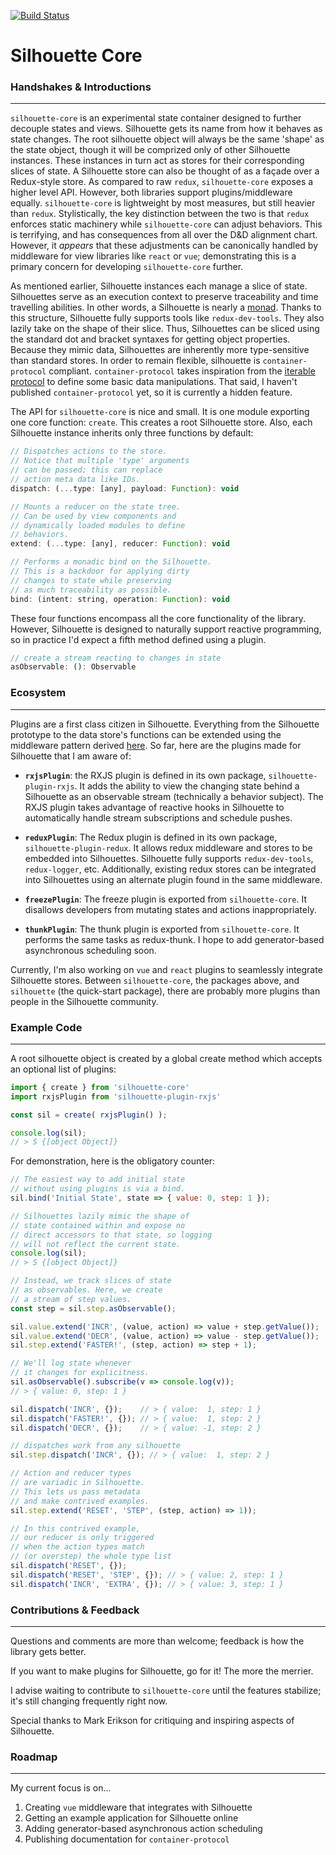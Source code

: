 [![Build Status](https://travis-ci.org/DuncanWalter/silhouette.svg?branch=master)](https://travis-ci.org/DuncanWalter/silhouette)


# **Silhouette Core**

### **Handshakes & Introductions**
-----------------------

`silhouette-core` is an experimental state container designed to further decouple states and views. Silhouette gets its name from how it behaves as state changes. The root silhouette object will always be the same 'shape' as the state object, though it will be comprized only of other Silhouette instances. These instances in turn act as stores for their corresponding slices of state. A Silhouette store can also be thought of as a façade over a Redux-style store. As compared to raw `redux`, `silhouette-core` exposes a higher level API. However, both libraries support plugins/middleware equally. `silhouette-core` is lightweight by most measures, but still heavier than `redux`. Stylistically, the key distinction between the two is that `redux` enforces static machinery while `silhouette-core` can adjust behaviors. This is terrifying, and has consequences from all over the D&D alignment chart. However, it _appears_ that these adjustments can be canonically handled by middleware for view libraries like `react` or `vue`; demonstrating this is a primary concern for developing `silhouette-core` further.

As mentioned earlier, Silhouette instances each manage a slice of state. Silhouettes serve as an execution context to preserve traceability and time travelling abilities. In other words, a Silhouette is nearly a [monad](https://en.wikipedia.org/wiki/Monad_(functional_programming)). Thanks to this structure, Silhouette fully supports tools like `redux-dev-tools`. They also lazily take on the shape of their slice. Thus, Silhouettes can be sliced using the standard dot and bracket syntaxes for getting object properties. Because they mimic data, Silhouettes are inherently more type-sensitive than standard stores. In order to remain flexible, silhouette is `container-protocol` compliant. `container-protocol` takes inspiration from the [iterable protocol](https://developer.mozilla.org/en-US/docs/Web/JavaScript/Reference/Iteration_protocols) to define some basic data manipulations. That said, I haven't published `container-protocol` yet, so it is currently a hidden feature.

The API for `silhouette-core` is nice and small. It is one module exporting one core function: `create`. This creates a root Silhouette store. Also, each Silhouette instance inherits only three functions by default:

``` javascript
// Dispatches actions to the store.
// Notice that multiple 'type' arguments
// can be passed; this can replace
// action meta data like IDs.
dispatch: (...type: [any], payload: Function): void

// Mounts a reducer on the state tree.
// Can be used by view components and
// dynamically loaded modules to define
// behaviors.
extend: (...type: [any], reducer: Function): void

// Performs a monadic bind on the Silhouette.
// This is a backdoor for applying dirty 
// changes to state while preserving
// as much traceability as possible.
bind: (intent: string, operation: Function): void
```
These four functions encompass all the core functionality of the library. However, Silhouette is designed to naturally support reactive programming, so in practice I'd expect a fifth method defined using a plugin.

``` javascript
// create a stream reacting to changes in state
asObservable: (): Observable     
```


### **Ecosystem**
_________________

Plugins are a first class citizen in Silhouette. Everything from the Silhouette prototype to the data store's functions can be extended using the middleware pattern derived [here](https://redux.js.org/docs/advanced/Middleware.html). So far, here are the plugins made for Silhouette that I am aware of:

- __`rxjsPlugin`__: the RXJS plugin is defined in its own package, `silhouette-plugin-rxjs`. It adds the ability to view the changing state behind a Silhouette as an observable stream (technically a behavior subject). The RXJS plugin takes advantage of reactive hooks in Silhouette to automatically handle stream subscriptions and schedule pushes.

- __`reduxPlugin`__: The Redux plugin is defined in its own package, `silhouette-plugin-redux`. It allows redux middleware and stores to be embedded into Silhouettes. Silhouette fully supports `redux-dev-tools`, `redux-logger`, etc. Additionally, existing redux stores can be integrated into Silhouettes using an alternate plugin found in the same middleware.

- __`freezePlugin`__: The freeze plugin is exported from `silhouette-core`. It disallows developers from mutating states and actions inappropriately.

- __`thunkPlugin`__: The thunk plugin is exported from `silhouette-core`. It performs the same tasks as redux-thunk. I hope to add generator-based asynchronous scheduling soon.

Currently, I'm also working on `vue` and `react` plugins to seamlessly integrate Silhouette stores. Between `silhouette-core`, the packages above, and `silhouette` (the quick-start package), there are probably more plugins than people in the Silhouette community.


### **Example Code**
--------------------

A root silhouette object is created by a global create method which accepts an optional list of plugins:

``` javascript
import { create } from 'silhouette-core'
import rxjsPlugin from 'silhouette-plugin-rxjs'

const sil = create( rxjsPlugin() );

console.log(sil); 
// > S {[object Object]}
```

For demonstration, here is the obligatory counter:

``` javascript
// The easiest way to add initial state
// without using plugins is via a bind.
sil.bind('Initial State', state => { value: 0, step: 1 });

// Silhouettes lazily mimic the shape of
// state contained within and expose no
// direct accessors to that state, so logging
// will not reflect the current state.
console.log(sil); 
// > S {[object Object]}

// Instead, we track slices of state
// as observables. Here, we create 
// a stream of step values.
const step = sil.step.asObservable();

sil.value.extend('INCR', (value, action) => value + step.getValue());
sil.value.extend('DECR', (value, action) => value - step.getValue());
sil.step.extend('FASTER!', (step, action) => step + 1);

// We'll log state whenever
// it changes for explicitness.
sil.asObservable().subscribe(v => console.log(v)); 
// > { value: 0, step: 1 }

sil.dispatch('INCR', {});    // > { value:  1, step: 1 }
sil.dispatch('FASTER!', {}); // > { value:  1, step: 2 }
sil.dispatch('DECR', {});    // > { value: -1, step: 2 }

// dispatches work from any silhouette
sil.step.dispatch('INCR', {}); // > { value:  1, step: 2 }

// Action and reducer types 
// are variadic in Silhouette. 
// This lets us pass metadata 
// and make contrived examples.
sil.step.extend('RESET', 'STEP', (step, action) => 1));

// In this contrived example,
// our reducer is only triggered
// when the action types match
// (or overstep) the whole type list
sil.dispatch('RESET', {});
sil.dispatch('RESET', 'STEP', {}); // > { value: 2, step: 1 }
sil.dispatch('INCR', 'EXTRA', {}); // > { value: 3, step: 1 }

```



### **Contributions & Feedback**
--------------------------------

Questions and comments are more than welcome; feedback is how the library gets better.

If you want to make plugins for Silhouette, go for it! The more the merrier. 

I advise waiting to contribute to `silhouette-core` until the features stabilize; it's still changing frequently right now.

Special thanks to Mark Erikson for critiquing and inspiring aspects of Silhouette.


### **Roadmap**
---------------

My current focus is on... 
1. Creating `vue` middleware that integrates with Silhouette
2. Getting an example application for Silhouette online
3. Adding generator-based asynchronous action scheduling
4. Publishing documentation for `container-protocol`